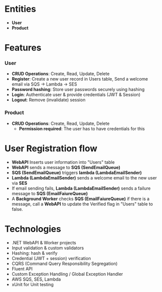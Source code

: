 # Entities

- **User**
- **Product**

# Features

### User

- **CRUD Operations**: Create, Read, Update, Delete
- **Register**: Create a new user record in Users table, Send a welcome email via SQS -> Lambda -> SES
- **Password hashing**: Store user passwords securely using hashing
- **Login**: Authenticate user & provide credentials (JWT & Session)
- **Logout**: Remove (invalidate) session

### Product

- **CRUD Operations**: Create, Read, Update, Delete
  - **Permission required**: The user has to have credentials for this

# User Registration flow

- **WebAPI** Inserts user information into "Users" table
- **WebAPI** sends a message to **SQS (SendEmailQueue)**
- **SQS (SendEmailQueue)** triggers **lambda (LambdaEmailSender)**
- **Lambda (LambdaEmailSender)** sends a welcome email to the new user via **SES**
- If email sending fails, **Lambda (LambdaEmailSender)** sends a failure message to **SQS (EmailFaiureQueue)**
- A **Background Worker** checks **SQS (EmailFaiureQueue)**
  if there is a message, call a **WebAPI** to update the Verified flag in "Users" table to false.

# Technologies

- .NET WebAPI & Worker projects
- Input validation & custom validators
- Hashing: hash & verify
- Credential (JWT + session) verification
- CQRS (Command Query Responsibility Segregation)
- Fluent API
- Custom Exception Handling / Global Exception Handler
- AWS SQS, SES, Lambda
- xUnit for Unit testing
